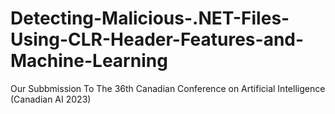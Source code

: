 # Detecting-Malicious-.NET-Files-Using-CLR-Header-Features-and-Machine-Learning
Our Subbmission To The 36th Canadian Conference on Artificial Intelligence (Canadian AI 2023)

